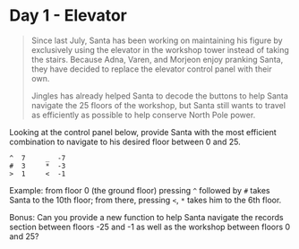 # Day 1 - Elevator

> Since last July, Santa has been working on maintaining his figure by exclusively using the elevator in the workshop tower instead of taking the stairs. Because Adna, Varen, and Morjeon enjoy pranking Santa, they have decided to replace the elevator control panel with their own.
>
> Jingles has already helped Santa to decode the buttons to help Santa navigate the 25 floors of the workshop, but Santa still wants to travel as efficiently as possible to help conserve North Pole power.

Looking at the control panel below, provide Santa with the most efficient combination to navigate to his desired floor between 0 and 25.

```
^  7     _  -7
#  3     *  -3
>  1     <  -1
```

Example: from floor 0 (the ground floor) pressing `^` followed by `#` takes Santa to the 10th floor; from there, pressing `<`, `*` takes him to the 6th floor.

Bonus: Can you provide a new function to help Santa navigate the records section between floors -25 and -1 as well as the workshop between floors 0 and 25?
